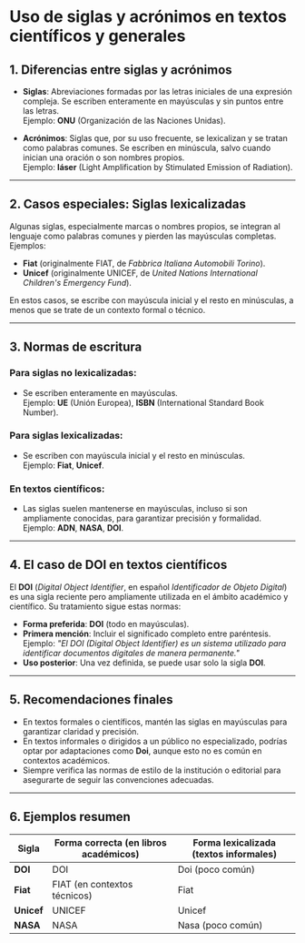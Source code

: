 # Uso de siglas y acrónimos en textos científicos y generales

## 1. Diferencias entre siglas y acrónimos

- **Siglas**: Abreviaciones formadas por las letras iniciales de una expresión compleja. Se escriben enteramente en mayúsculas y sin puntos entre las letras.  
  Ejemplo: **ONU** (Organización de las Naciones Unidas).

- **Acrónimos**: Siglas que, por su uso frecuente, se lexicalizan y se tratan como palabras comunes. Se escriben en minúscula, salvo cuando inician una oración o son nombres propios.  
  Ejemplo: **láser** (Light Amplification by Stimulated Emission of Radiation).

---

## 2. Casos especiales: Siglas lexicalizadas

Algunas siglas, especialmente marcas o nombres propios, se integran al lenguaje como palabras comunes y pierden las mayúsculas completas. Ejemplos:

- **Fiat** (originalmente FIAT, de *Fabbrica Italiana Automobili Torino*).
- **Unicef** (originalmente UNICEF, de *United Nations International Children's Emergency Fund*).

En estos casos, se escribe con mayúscula inicial y el resto en minúsculas, a menos que se trate de un contexto formal o técnico.

---

## 3. Normas de escritura

### Para siglas no lexicalizadas:
- Se escriben enteramente en mayúsculas.  
  Ejemplo: **UE** (Unión Europea), **ISBN** (International Standard Book Number).

### Para siglas lexicalizadas:
- Se escriben con mayúscula inicial y el resto en minúsculas.  
  Ejemplo: **Fiat**, **Unicef**.

### En textos científicos:
- Las siglas suelen mantenerse en mayúsculas, incluso si son ampliamente conocidas, para garantizar precisión y formalidad.  
  Ejemplo: **ADN**, **NASA**, **DOI**.

---

## 4. El caso de DOI en textos científicos

El **DOI** (*Digital Object Identifier*, en español *Identificador de Objeto Digital*) es una sigla reciente pero ampliamente utilizada en el ámbito académico y científico. Su tratamiento sigue estas normas:

- **Forma preferida**: **DOI** (todo en mayúsculas).
- **Primera mención**: Incluir el significado completo entre paréntesis.  
  Ejemplo: *"El DOI (Digital Object Identifier) es un sistema utilizado para identificar documentos digitales de manera permanente."*
- **Uso posterior**: Una vez definida, se puede usar solo la sigla **DOI**.

---

## 5. Recomendaciones finales

- En textos formales o científicos, mantén las siglas en mayúsculas para garantizar claridad y precisión.
- En textos informales o dirigidos a un público no especializado, podrías optar por adaptaciones como **Doi**, aunque esto no es común en contextos académicos.
- Siempre verifica las normas de estilo de la institución o editorial para asegurarte de seguir las convenciones adecuadas.

---

## 6. Ejemplos resumen

| Sigla       | Forma correcta (en libros académicos) | Forma lexicalizada (textos informales) |
|-------------|-------------------------------------|----------------------------------------|
| **DOI**     | DOI                                 | Doi (poco común)                       |
| **Fiat**    | FIAT (en contextos técnicos)        | Fiat                                   |
| **Unicef**  | UNICEF                              | Unicef                                 |
| **NASA**    | NASA                                | Nasa (poco común)                      |